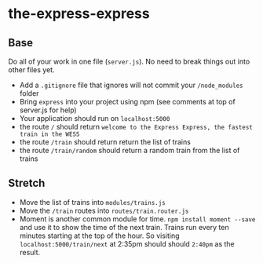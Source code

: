 # the-express-express

## Base

Do all of your work in one file (`server.js`). No need to break things out into other files yet.

- Add a `.gitignore` file that ignores will not commit your `/node_modules` folder
- Bring `express` into your project using npm (see comments at top of server.js for help)
- Your application should run on `localhost:5000`
- the route `/` should return `welcome to the Express Express, the fastest train in the WESS`
- the route `/train` should return return the list of trains
- the route `/train/random` should return a random train from the list of trains


## Stretch

- Move the list of trains into `modules/trains.js`
- Move the `/train` routes into `routes/train.router.js`
- Moment is another common module for time. `npm install moment --save` and use it to show the time of the next train. Trains run every ten minutes starting at the top of the hour. So visiting `localhost:5000/train/next` at 2:35pm should should `2:40pm` as the result.
